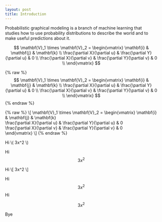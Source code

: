 ```yaml
---
layout: post
title: Introduction
---
```

Probabilistic graphical modeling is a branch of machine learning that studies how to use probability distributions to describe the world and to make useful predictions about it.


$$
\mathbf{V}_1 \times \mathbf{V}_2 =  \begin{vmatrix}
\mathbf{i} & \mathbf{j} & \mathbf{k} \\
\frac{\partial X}{\partial u} &  \frac{\partial Y}{\partial u} & 0 \\
\frac{\partial X}{\partial v} &  \frac{\partial Y}{\partial v} & 0 \\
\end{vmatrix}
$$

{% raw %}
$$
\mathbf{V}_1 \times \mathbf{V}_2 =  \begin{vmatrix}
\mathbf{i} & \mathbf{j} & \mathbf{k} \\
\frac{\partial X}{\partial u} &  \frac{\partial Y}{\partial u} & 0 \\
\frac{\partial X}{\partial v} &  \frac{\partial Y}{\partial v} & 0 \\
\end{vmatrix}
$$
{% endraw %}

{% raw %}
\\[
\mathbf{V}_1 \times \mathbf{V}_2 =  \begin{vmatrix}
\mathbf{i} & \mathbf{j} & \mathbf{k} \
\frac{\partial X}{\partial u} &  \frac{\partial Y}{\partial u} & 0 \
\frac{\partial X}{\partial v} &  \frac{\partial Y}{\partial v} & 0 \
\end{vmatrix}
\\]
{% endraw %}



Hi \\( 3x^2 \\)

Hi $$ 3x^2 $$

Hi \\[ 3x^2 \\]

Hi
$$
3x^2
$$
Hi

$$ 3x^2 $$


Bye